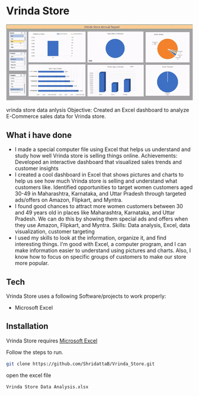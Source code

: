 # Vrinda Store 
 
<img src="https://github.com/ShridattaB/Vrinda_Store/blob/main/Vrinda_Store.gif" alt="Vrinda_Store.gif" />

vrinda store data anlysis Objective: Created an Excel dashboard to analyze E-Commerce sales data for Vrinda store.


## What i have done 

- I made a special computer file using Excel that helps us understand and study how well Vrinda store is selling things online. Achievements: Developed an interactive dashboard that visualized sales trends and customer insights
- I created a cool dashboard in Excel that shows pictures and charts to help us see how much Vrinda store is selling and understand what customers like. Identified opportunities to target women customers aged 30-49 in Maharashtra, Karnataka, and Uttar Pradesh through targeted ads/offers on Amazon, Flipkart, and Myntra.
- I found good chances to attract more women customers between 30 and 49 years old in places like Maharashtra, Karnataka, and Uttar Pradesh. We can do this by showing them special ads and offers when they use Amazon, Flipkart, and Myntra. Skills: Data analysis, Excel, data visualization, customer targeting
- I used my skills to look at the information, organize it, and find interesting things. I'm good with Excel, a computer program, and I can make information easier to understand using pictures and charts. Also, I know how to focus on specific groups of customers to make our store more popular.
  

## Tech

Vrinda Store uses a following Software/projects to work properly:

- Microsoft Excel    

## Installation

Vrinda Store requires [Microsoft Excel](https://www.microsoft.com/en/microsoft-365/excel)

Follow the steps to run.

```sh 
git clone https://github.com/ShridattaB/Vrinda_Store.git
```
open the excel file 
```sh 
Vrinda Store Data Analysis.xlsx
```
